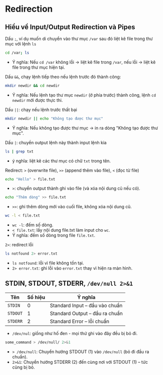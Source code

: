 # Redirection

## Hiểu về Input/Output Redirection và Pipes

Dấu `;`, ví dụ muốn di chuyển vào thư mục `/var` sau đó liệt kê file trong thư mục với lệnh `ls`

```bash
cd /var; ls
```

- Ý nghĩa: Nếu `cd /var` không lỗi -> liệt kê file trong `/var`, nếu lỗi -> liệt kê file trong thư mục hiện tại.

Dấu `&&`, chạy lệnh tiếp theo nếu lệnh trước đó thành công:

```bash
mkdir newdir && cd newdir
```

- Ý nghĩa: Nếu lệnh tạo thư mục `newdir` (ở phía trước) thành công, lệnh `cd newdir` mới được thực thi.

Dấu `||`: chạy nếu lệnh trước thất bại

```bash
mkdir newdir || echo "Không tạo được thư mục"
```

- Ý nghĩa: Nếu không tạo được thư mục -> in ra dòng "Không tạo được thư mục".

Dấu `|`: chuyền output lệnh này thành input lệnh kia

```bash
ls | grep txt
```

- ý nghĩa: liệt kê các thư mục có chữ `txt` trong tên.

Redirect: `>` (overwrite file), `>>` (append thêm vào file), `<` (đọc từ file)

```bash
echo "Hello" > file.txt
```

- `>`: chuyển output thành ghi vào file (và xóa nội dung cũ nếu có).

```bash
echo "Thêm dòng" >> file.txt
```

- `>>`: ghi thêm dòng mới vào cuối file, không xóa nội dung cũ.

```bash
wc -l < file.txt
```

- `wc -l`: đếm số dòng.
- `< file.txt`: lấy nội dung file.txt làm input cho `wc`.
- Ý nghĩa: đếm số dòng trong file `file.txt`.

`2>`: redirect lỗi

```bash
ls notfound 2> error.txt
```

- `ls notfound`: lỗi vì file không tồn tại.
- `2> error.txt`: ghi lỗi vào `error.txt` thay vì hiện ra màn hình.

## STDIN, STDOUT, STDERR, `/dev/null 2>&1`

| Tên | Số hiệu | Ý nghĩa |
|-|-|-|
| `STDIN` | 0 | Standard Input – đầu vào chuẩn |
| `STDOUT` | 1 | Standard Output – đầu ra chuẩn |
| `STDERR` | 2 | Standard Error – lỗi chuẩn |

- `/dev/nul`: giống như hố đen - mọi thứ ghi vào đây đều bị bỏ đi.

```bash
some_command > /dev/null/ 2>&1
```

- `> /dev/null`: Chuyển hướng STDOUT (1) vào `/dev/null` (bỏ đi đầu ra chuẩn).
- `2>&1`: Chuyển hướng STDERR (2) đến cùng nơi với STDOUT (1) – tức cũng bị bỏ.

